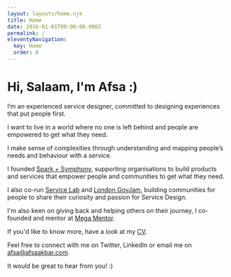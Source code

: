 ```yaml
---
layout: layouts/home.njk
title: Home
date: 2016-01-01T00:00:00.000Z
permalink: /
eleventyNavigation:
  key: Home
  order: 0
---
```

# Hi, Salaam, I'm Afsa :)

I’m an experienced service designer, committed to designing experiences that put people first.

I want to live in a world where no one is left behind and people are empowered to get what they need.

I make sense of complexities through understanding and mapping people’s needs and behaviour with a service.

I founded [Spark + Symphony](https://www.sparkandsymphony.com/), supporting organisations to build products and services that empower people and communities to get what they need.

I also co-run [Service Lab](http://weareservicelab.com/) and [London GovJam](https://www.eventbrite.co.uk/o/london-gov-jam-27454665733), building communities for people to share their curiosity and passion for Service Design.

I'm also keen on giving back and helping others on their journey, I co-founded and mentor at [Mega Mentor](https://mega-mentor.com/).

If you'd like to know more, have a look at my [CV](https://drive.google.com/file/d/1t7PKey_fxTEsaInyGgOf7kTSnPMqsAfn/view?usp=sharing).

Feel free to connect with me on Twitter, LinkedIn or email me on afsa@afsaakbar.com.

It would be great to hear from you! :)

